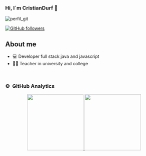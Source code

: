 ### Hi, I´m CristianDurf 👋

![perfil_git](https://github.com/cristiandurf/cristiandurf/assets/102331667/5a78cc48-4234-4429-8242-e0734eb6e377)

[![GitHub followers](https://img.shields.io/github/followers/cristiandurf?style=social)](https://github.com/cristiandurf)

## About me 

- 💻 Developer full stack java and javascript
- 🧑‍🏫 Teacher in university and college
  
<br>

### ⚙️ &nbsp;GitHub Analytics

<p align="center">
<a href="https://github.com/cristiandurf">
  <img height="180em" src="https://github-readme-stats-eight-theta.vercel.app/api?username=cristiandurf&show_icons=true&theme=algolia&include_all_commits=true&count_private=true"/>
  <img height="180em" src="https://github-readme-stats-eight-theta.vercel.app/api/top-langs/?username=cristiandurf&layout=compact&langs_count=8&theme=algolia"/>
</a>
</p>
